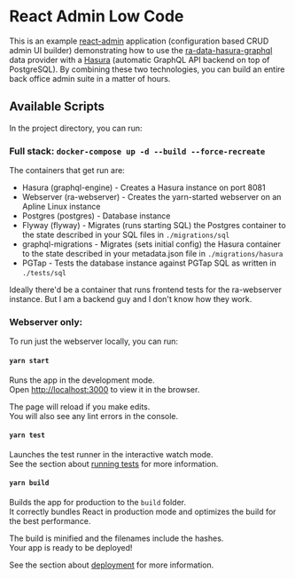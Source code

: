 # React Admin Low Code

This is an example [react-admin](https://marmelab.com/react-admin/) application (configuration based CRUD admin UI builder) demonstrating how to use the [ra-data-hasura-graphql](https://github.com/Steams/ra-data-hasura-graphql) data provider with a [Hasura](https://hasura.io/) (automatic GraphQL API backend on top of PostgreSQL). By combining these two technologies, you can build an entire back office admin suite in a matter of hours. 

## Available Scripts

In the project directory, you can run:

### Full stack: `docker-compose up -d --build --force-recreate`

The containers that get run are:
 - Hasura (graphql-engine) - Creates a Hasura instance on port 8081
 - Webserver (ra-webserver) - Creates the yarn-started webserver on an Apline Linux instance
 - Postgres (postgres) - Database instance
 - Flyway (flyway) - Migrates (runs starting SQL) the Postgres container to the state described in your SQL files in `./migrations/sql`
 - graphql-migrations - Migrates (sets initial config) the Hasura container to the state described in your metadata.json file in `./migrations/hasura`
 - PGTap - Tests the database instance against PGTap SQL as written in `./tests/sql`

Ideally there'd be a container that runs frontend tests for the ra-webserver instance. But I am a backend guy and I don't know how they work.

### Webserver only:

To run just the webserver locally, you can run:

#### `yarn start`

Runs the app in the development mode.<br />
Open [http://localhost:3000](http://localhost:3000) to view it in the browser.

The page will reload if you make edits.<br />
You will also see any lint errors in the console.

#### `yarn test`

Launches the test runner in the interactive watch mode.<br />
See the section about [running tests](https://facebook.github.io/create-react-app/docs/running-tests) for more information.

#### `yarn build`

Builds the app for production to the `build` folder.<br />
It correctly bundles React in production mode and optimizes the build for the best performance.

The build is minified and the filenames include the hashes.<br />
Your app is ready to be deployed!

See the section about [deployment](https://facebook.github.io/create-react-app/docs/deployment) for more information.

